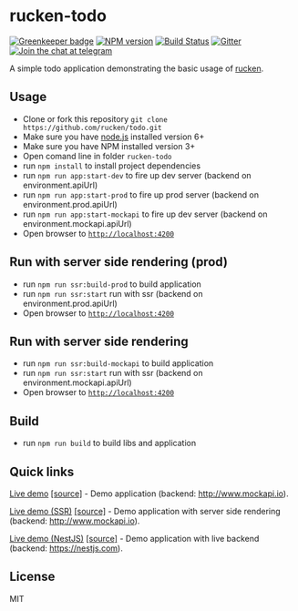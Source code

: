 # rucken-todo

[![Greenkeeper badge](https://badges.greenkeeper.io/rucken/todo-web.svg)](https://greenkeeper.io/)
[![NPM version][npm-image]][npm-url]
[![Build Status][travis-image]][travis-url]
[![Gitter][gitter-image]][gitter-url]
[![Join the chat at telegram][telegram-image]][telegram-url]


A simple todo application demonstrating the basic usage of [rucken](https://github.com/rucken).

## Usage
- Clone or fork this repository `git clone https://github.com/rucken/todo.git`
- Make sure you have [node.js](https://nodejs.org/) installed version 6+
- Make sure you have NPM installed version 3+
- Open comand line in folder `rucken-todo`
- run `npm install` to install project dependencies
- run `npm run app:start-dev` to fire up dev server (backend on environment.apiUrl)
- run `npm run app:start-prod` to fire up prod server (backend on environment.prod.apiUrl)
- run `npm run app:start-mockapi` to fire up dev server (backend on environment.mockapi.apiUrl)
- Open browser to [`http://localhost:4200`](http://localhost:4200)

## Run with server side rendering (prod)
- run `npm run ssr:build-prod` to build application
- run `npm run ssr:start` run with ssr (backend on environment.prod.apiUrl)
- Open browser to [`http://localhost:4200`](http://localhost:4200)

## Run with server side rendering
- run `npm run ssr:build-mockapi` to build application
- run `npm run ssr:start` run with ssr (backend on environment.mockapi.apiUrl)
- Open browser to [`http://localhost:4200`](http://localhost:4200)

## Build
- run `npm run build` to build libs and application

## Quick links

[Live demo](https://rucken.github.io/todo) [[source]](https://github.com/rucken/todo) - Demo application (backend: http://www.mockapi.io).

[Live demo (SSR)](https://rucken-todo.herokuapp.com) [[source]](https://github.com/rucken/todo) - Demo application with server side rendering (backend: http://www.mockapi.io).

[Live demo (NestJS)](https://rucken-todo-nestjs.herokuapp.com) [[source]](https://github.com/rucken/todo-nestjs) - Demo application with live backend (backend: https://nestjs.com).

## License

MIT

[travis-image]: https://travis-ci.org/rucken/todo.svg?branch=develop
[travis-url]: https://travis-ci.org/rucken/todo
[gitter-image]: https://img.shields.io/gitter/room/rucken/todo.js.svg
[gitter-url]: https://gitter.im/rucken/todo
[npm-image]: https://badge.fury.io/js/%40rucken%2Ftodo-web.svg
[npm-url]: https://npmjs.org/package/@rucken/todo-web
[dependencies-image]: https://david-dm.org/rucken/todo-web/status.svg
[dependencies-url]: https://david-dm.org/rucken/todo-web
[telegram-image]: https://img.shields.io/badge/chat-telegram-blue.svg?maxAge=2592000
[telegram-url]: https://t.me/rucken
